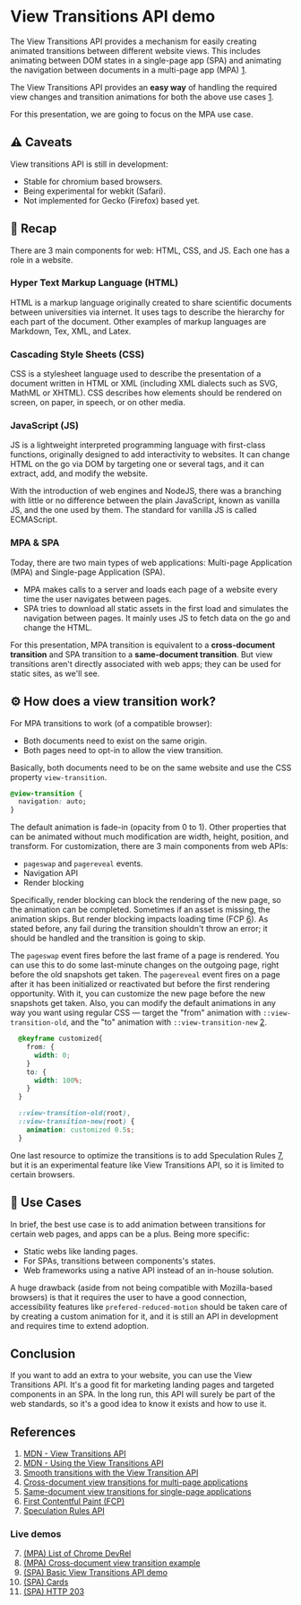 # View Transitions API demo
The View Transitions API provides a mechanism for easily creating animated transitions between different website views. This includes animating between DOM states in a single-page app (SPA)  and animating the navigation between documents in a multi-page app (MPA) [1](#references).

The View Transitions API provides an **easy way** of handling the required view changes and transition animations for both the above use cases [1](#references).

For this presentation, we are going to focus on the MPA use case.

## ⚠ Caveats
View transitions API is still in development:
- Stable for chromium based browsers.
- Being experimental for webkit (Safari).
- Not implemented for Gecko (Firefox) based yet.

## 📖 Recap
There are 3 main components for web: HTML, CSS, and JS. Each one has a role in a website.

### Hyper Text Markup Language (HTML)
HTML is a markup language originally created to share scientific documents between universities via internet. It uses tags to describe the hierarchy for each part of the document. Other examples of markup languages are Markdown, Tex, XML, and Latex.

### Cascading Style Sheets (CSS)
CSS is a stylesheet language used to describe the presentation of a document written in HTML or XML (including XML dialects such as SVG, MathML or XHTML). CSS describes how elements should be rendered on screen, on paper, in speech, or on other media.

### JavaScript (JS) 
JS is a lightweight interpreted programming language with first-class functions, originally designed to add interactivity to websites. It can change HTML on the go via DOM by targeting one or several tags, and it can extract, add, and modify the website.

With the introduction of web engines and NodeJS, there was a branching with little or no difference between the plain JavaScript, known as vanilla JS, and the one used by them. The standard for vanilla JS is called ECMAScript.

### MPA & SPA
Today, there are two main types of web applications: Multi-page Application (MPA) and Single-page Application (SPA).
- MPA makes calls to a server and loads each page of a website every time the user navigates between pages.
- SPA tries to download all static assets in the first load and simulates the navigation between pages. It mainly uses JS to fetch data on the go and change the HTML.

For this presentation, MPA transition is equivalent to a **cross-document transition** and SPA transition to a **same-document transition**. But view transitions aren't directly associated with web apps; they can be used for static sites, as we'll see.

## ⚙ How does a view transition work?
For MPA transitions to work (of a compatible browser):
- Both documents need to exist on the same origin.
- Both pages need to opt-in to allow the view transition.

Basically, both documents need to be on the same website and use the CSS property `view-transition`.

``` css
@view-transition {
  navigation: auto;
}
```

The default animation is fade-in (opacity from 0 to 1). Other properties that can be animated without much modification are width, height, position, and transform. For customization, there are 3 main components from web APIs:
- `pageswap` and `pagereveal` events.
- Navigation API
- Render blocking

Specifically, render blocking can block the rendering of the new page, so the animation can be completed. Sometimes if an asset is missing, the animation skips. But render blocking impacts loading time (FCP [6](#references)). As stated before, any fail during the transition shouldn't throw an error; it should be handled and the transition is going to skip.

The `pageswap` event fires before the last frame of a page is rendered. You can use this to do some last-minute changes on the outgoing page, right before the old snapshots get taken. The `pagereveal` event fires on a page after it has been initialized or reactivated but before the first rendering opportunity. With it, you can customize the new page before the new snapshots get taken. Also, you can modify the default animations in any way you want using regular CSS — target the "from" animation with `::view-transition-old`, and the "to" animation with `::view-transition-new` [2](#references).

``` css
  @keyframe customized{
    from: {
      width: 0;
    }
    to: {
      width: 100%;
    }
  }

  ::view-transition-old(root),
  ::view-transition-new(root) {
    animation: customized 0.5s;
  }
```

One last resource to optimize the transitions is to add Speculation Rules [7](#references), but it is an experimental feature like View Transitions API, so it is limited to certain browsers.

## 🔮 Use Cases
In brief, the best use case is to add animation between transitions for certain web pages, and apps can be a plus. Being more specific:
- Static webs like landing pages.
- For SPAs, transitions between components's states.
- Web frameworks using a native API instead of an in-house solution.

A huge drawback (aside from not being compatible with Mozilla-based browsers) is that it requires the user to have a good connection, accessibility features like `prefered-reduced-motion` should be taken care of by creating a custom animation for it, and it is still an API in development and requires time to extend adoption.

## Conclusion
If you want to add an extra to your website, you can use the View Transitions API. It's a good fit for marketing landing pages and targeted components in an SPA. In the long run, this API will surely be part of the web standards, so it's a good idea to know it exists and how to use it.

## References
1. [MDN - View Transitions API](https://developer.mozilla.org/en-US/docs/Web/API/View_Transitions_API)  
2. [MDN - Using the View Transitions API](https://developer.mozilla.org/en-US/docs/Web/API/View_Transitions_API/Using)  
3. [Smooth transitions with the View Transition API](https://developer.chrome.com/docs/web-platform/view-transitions)  
4. [Cross-document view transitions for multi-page applications](https://developer.chrome.com/docs/web-platform/view-transitions/cross-document)  
5. [Same-document view transitions for single-page applications](https://developer.chrome.com/docs/web-platform/view-transitions/same-document)
6. [First Contentful Paint (FCP)](https://web.dev/articles/fcp)
7. [Speculation Rules API](https://developer.mozilla.org/en-US/docs/Web/API/Speculation_Rules_API)

### Live demos
7. [(MPA) List of Chrome DevRel](https://view-transitions.netlify.app/profiles/mpa/)  
8. [(MPA) Cross-document view transition example](https://mdn.github.io/dom-examples/view-transitions/mpa/)  
9. [(SPA) Basic View Transitions API demo](https://mdn.github.io/dom-examples/view-transitions/spa/)  
10. [(SPA) Cards](https://view-transitions.netlify.app/cards/spa/)
11. [(SPA) HTTP 203](https://http203-playlist.netlify.app/)